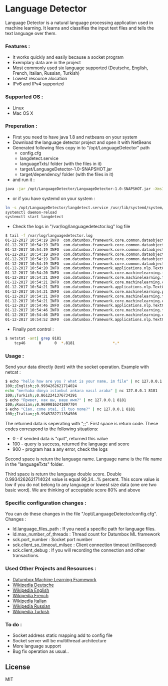 # Language Detector

Language Detector is a natural language processing application used in machine learning. It learns and classifies the input text files and tells the text language over them.

### Features :
  - It works quickly and easily because a socket program
  - Exemplary data are in the project
  - Most commonly used six language supported (Deutsche, English, French, Italian, Russian, Turkish)
  - Lowest resource alocation
  - IPv6 and IPv4 supported

### Supported OS :
  - Linux
  - Mac OS X
  
### Preperation :
  - First you need to have java 1.8 and netbeans on your system
  - Download the language detector project and open it with NetBeans
  - Generated following files copy in to "/opt/LanguageDetector" path
    - config.cfg
    - langdetect.service
    - languageTxts/ folder (with the files in it)
    - target/LanguageDetector-1.0-SNAPSHOT.jar 
    - target/dependency/ folder (with the files in it)
  - and run it :
```sh
java -jar /opt/LanguageDetector/LanguageDetector-1.0-SNAPSHOT.jar -Xms128m -Xmx256m
```
   - or if you have systemd on your system :
```sh
ln -s /opt/LanguageDetector/langdetect.service /usr/lib/systemd/system/
systemctl daemon-reload
systemctl start langdetect
```
  - Check the logs in "/var/log/languagedetector.log" log file
```sh
$ tail -f /var/log/languagedetector.log
01-12-2017 10:54:19 INFO  com.datumbox.framework.core.common.dataobjects.Dataframe$Builder.parseTextFiles - Dataset Parsing English class
01-12-2017 10:54:19 INFO  com.datumbox.framework.core.common.dataobjects.Dataframe$Builder.parseTextFiles - Dataset Parsing Italian class
01-12-2017 10:54:19 INFO  com.datumbox.framework.core.common.dataobjects.Dataframe$Builder.parseTextFiles - Dataset Parsing Russian class
01-12-2017 10:54:19 INFO  com.datumbox.framework.core.common.dataobjects.Dataframe$Builder.parseTextFiles - Dataset Parsing French class
01-12-2017 10:54:19 INFO  com.datumbox.framework.core.common.dataobjects.Dataframe$Builder.parseTextFiles - Dataset Parsing Deutsche class
01-12-2017 10:54:19 INFO  com.datumbox.framework.core.common.dataobjects.Dataframe$Builder.parseTextFiles - Dataset Parsing Turkish class
01-12-2017 10:54:20 INFO  com.datumbox.framework.applications.nlp.TextClassifier.fit - fit()
01-12-2017 10:54:20 INFO  com.datumbox.framework.core.machinelearning.featureselection.ChisquareSelect.fit - fit()
01-12-2017 10:54:21 INFO  com.datumbox.framework.core.machinelearning.featureselection.ChisquareSelect.transform - transform()
01-12-2017 10:54:21 INFO  com.datumbox.framework.core.machinelearning.classification.MultinomialNaiveBayes.fit - fit()
01-12-2017 10:54:21 INFO  com.datumbox.framework.applications.nlp.TextClassifier.save - save()
01-12-2017 10:54:21 INFO  com.datumbox.framework.core.machinelearning.preprocessing.CornerConstraintsEncoder.save - save()
01-12-2017 10:54:21 INFO  com.datumbox.framework.core.machinelearning.featureselection.ChisquareSelect.save - save()
01-12-2017 10:54:21 INFO  com.datumbox.framework.core.machinelearning.classification.MultinomialNaiveBayes.save - save()
01-12-2017 10:54:46 INFO  com.datumbox.framework.applications.nlp.TextClassifier.predict - predict()
01-12-2017 10:54:46 INFO  com.datumbox.framework.core.machinelearning.featureselection.ChisquareSelect.transform - transform()
01-12-2017 10:54:46 INFO  com.datumbox.framework.core.machinelearning.classification.MultinomialNaiveBayes.predict - predict()
01-12-2017 10:54:52 INFO  com.datumbox.framework.applications.nlp.TextClassifier.predict - predict()
```
  - Finally port control : 
```sh
$ netstat -ant| grep 8181
    tcp46      0      0  *.8181                 *.*                    LISTEN 
```

### Usage :
Send your data directly (text) with the socket operation.
Example with netcat :
```sh
$ echo "hello how are you ? what is your name, im file" | nc 127.0.0.1 8181
100;;English;;0.9934262621714024
echo "merhaba dünya istanbul ankara nasıl araba" | nc 127.0.0.1 8181
100;;Turkish;;0.8612241376734291
$ echo "Привет, как вы, ваше имя?" | nc 127.0.0.1 8181
100;;Russian;;0.9699016241097704
$ echo "Ciao, come stai, il tuo nome?" | nc 127.0.0.1 8181
100;;Italian;;0.9945782711354506
```
The returned data is seperating with ";;".
First space is return code. These codes correspond to the following situations:
   -  0 - if sended data is "quit", returned this value
   -  100 - query is success, returned the language and score
   -  900 - program has a any error, check the logs

Second space is return the language name. Language name is the file name in the "languageTxts" folder.

Third space is return the language double score. Double 0.9934262621714024 value is equal 99,34...% percent.
This score value is low if you do not belong to any language or lowest size data (one ore two basic word).
We are thinking of acceptable score 80% and above

### Specific configuration changes :
You can do these changes in the file "/opt/LanguageDetector/config.cfg".
Changes :
   -  ld.language_files_path : If you need a specific path for language files.
   -  ld.max_number_of_threads : Thread count for Datumbox ML framework
   -  sck.port_number : Socket port number
   -  sck.client_so_timeout_milsec : Client connection timeout (millisecond) 
   -  sck.client_debug : If you will recording the connection and other transactions.

### Used Other Projects and Resources : 
   - [Datumbox Machine Learning Framework](https://github.com/datumbox/datumbox-framework)
   - [Wikipedia Deutsche](https://de.wikipedia.org/wiki/Deutsche_Sprache)
   - [Wikipedia English](https://en.wikipedia.org/wiki/English_language)
   - [Wikipedia French](https://fr.wikipedia.org/wiki/Français)
   - [Wikipedia Italian](https://it.wikipedia.org/wiki/Lingua_italiana)
   - [Wikipedia Russian](https://ru.wikipedia.org/wiki/Русский_язык)
   - [Wikipedia Turkish](https://tr.wikipedia.org/wiki/Türkçe)

### To do :
   - Socket address static mapping add to config file
   - Socket server will be multithread architecture
   - More language support
   - Bug fix operation as usual..

License
----

MIT
